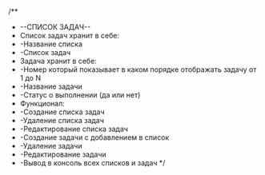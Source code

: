 /**
 * --СПИСОК ЗАДАЧ--
 * Список задач хранит в себе:
 * -Название списка
 * -Список задач
 * Задача хранит в себе:
 * -Номер который показывает в каком порядке отображать задачу от 1 до N
 * -Название задачи
 * -Статус о выполнении (да или нет)
 * Функционал:
 * -Создание списка задач
 * -Удаление списка задач
 * -Редактирование списка задач
 * -Создание задачи с добавлением в список
 * -Удаление задачи
 * -Редактирование задачи
 * -Вывод в консоль всех списков и задач
 */
